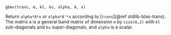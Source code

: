 ```
gbmv(trans, m, kl, ku, alpha, A, x)
```

Return `alpha*A*x` or `alpha*A'*x` according to [`trans`](@ref stdlib-blas-trans). The matrix `A` is a general band matrix of dimension `m` by `size(A,2)` with `kl` sub-diagonals and `ku` super-diagonals, and `alpha` is a scalar.
